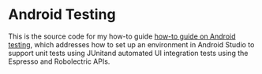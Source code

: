 # Android Testing
This is the source code for my how-to guide [how-to guide on Android testing](http://tinyurl.com/androidtestinghowto), which addresses how to set up an environment in Android Studio to support unit tests using JUnitand automated UI integration tests using the Espresso and Robolectric APIs.
